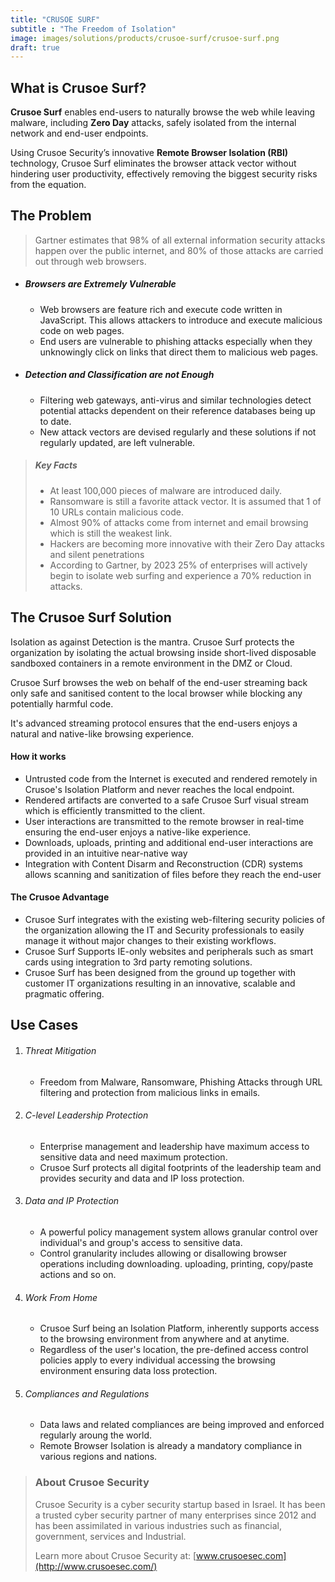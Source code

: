 ```yaml
---
title: "CRUSOE SURF"
subtitle : "The Freedom of Isolation"
image: images/solutions/products/crusoe-surf/crusoe-surf.png
draft: true
---
```


## What is Crusoe Surf?

**Crusoe Surf** enables end-users to naturally browse the web while leaving malware, including **Zero Day** attacks, safely isolated from the internal network and end-user endpoints. 

Using Crusoe Security’s innovative **Remote Browser Isolation (RBI)** technology, Crusoe Surf eliminates the browser attack vector without hindering user productivity, effectively removing the biggest security risks from the equation.

## The Problem

> Gartner estimates that 98% of all external information security attacks happen over the public internet, and 80% of those attacks are carried out through web browsers.

- ##### Browsers are Extremely Vulnerable
  - Web browsers are feature rich and execute code written in JavaScript. This allows attackers to introduce and execute malicious code on web pages.
  - End users are vulnerable to phishing attacks especially when they unknowingly click on links that direct them to malicious web pages.

- ##### Detection and Classification are not Enough
  - Filtering web gateways, anti-virus and similar technologies detect potential attacks dependent on their reference databases being up to date.
  - New attack vectors are devised regularly and these solutions if not regularly updated, are left vulnerable.

> ##### Key Facts
> - At least 100,000 pieces of malware are introduced daily.
> - Ransomware is still a favorite attack vector. It is assumed that 1 of 10 URLs contain malicious code.
> - Almost 90% of attacks come from internet and email browsing which is still the weakest link.
> - Hackers are becoming more innovative with their Zero Day attacks and silent penetrations
> - According to Gartner, by 2023 25% of enterprises will actively begin to isolate web surfing and experience a 70% reduction in attacks.

## The Crusoe Surf Solution
Isolation as against Detection is the mantra. Crusoe Surf protects the organization by isolating the actual browsing inside short-lived disposable sandboxed containers in a remote environment in the DMZ or Cloud.

Crusoe Surf browses the web on behalf of the end-user streaming back only safe and sanitised content to the local browser while blocking any potentially harmful code.

It's advanced streaming protocol ensures that the end-users enjoys a natural and native-like browsing experience.

#### How it works
- Untrusted code from the Internet is executed and rendered remotely in Crusoe's Isolation Platform and never reaches the local endpoint.
- Rendered artifacts are converted to a safe Crusoe Surf visual stream which is efficiently transmitted to the client.
- User interactions are transmitted to the remote browser in real-time ensuring the end-user enjoys a native-like experience.
- Downloads, uploads, printing and additional end-user interactions are provided in an intuitive near-native way
- Integration with Content Disarm and Reconstruction (CDR) systems allows scanning and sanitization of files before they reach the end-user

#### The Crusoe Advantage
- Crusoe Surf integrates with the existing web-filtering security policies of the organization allowing the IT and Security professionals to easily manage it without major changes to their existing workflows.
- Crusoe Surf Supports IE-only websites and peripherals such as smart cards using integration to 3rd party remoting solutions.
- Crusoe Surf has been designed from the ground up together with customer IT organizations resulting in an innovative, scalable and pragmatic offering.

## Use Cases
1. ###### Threat Mitigation
    * Freedom from  Malware, Ransomware, Phishing Attacks through URL filtering and protection from  malicious links in emails.
2. ###### C-level Leadership Protection
    * Enterprise management and leadership have maximum access to sensitive data and need maximum protection.
    * Crusoe Surf protects all digital footprints of the leadership team and provides security and data and IP loss protection.
3. ###### Data and IP Protection
    * A powerful policy management system allows granular control over individual's and group's access to sensitive data.
    * Control granularity includes allowing or disallowing browser operations including downloading. uploading, printing, copy/paste actions and so on.
4. ###### Work From Home
    * Crusoe Surf being an Isolation Platform, inherently supports access to the browsing environment from anywhere and at anytime.
    * Regardless of the user's location, the pre-defined access control policies apply to every individual accessing the browsing environment ensuring data loss protection.
5. ###### Compliances and Regulations
    * Data laws and related compliances are being improved and enforced regularly aroung the world.
    * Remote Browser Isolation is already a mandatory compliance in various regions and nations.

> ### About Crusoe Security
> Crusoe Security is a cyber security startup based in Israel. It has been a trusted cyber security partner of many enterprises since 2012 and has been assimilated in various industries such as financial, government, services and Industrial.
>
> Learn more about Crusoe Security at: [www.crusoesec.com](http://www.crusoesec.com/)
